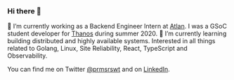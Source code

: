 ### Hi there 👋

:telescope: I’m currently working as a Backend Engineer Intern at [Atlan](https://atlan.com). I was a GSoC student developer for [Thanos](https://thanos.io) during summer 2020. :seedling: I’m currently learning building distributed and highly available systems. Interested in all things related to Golang, Linux, Site Reliability, React, TypeScript and Observability.

You can find me on Twitter [@prmsrswt](https://twitter.com/prmsrswt) and on [LinkedIn](https://linkedin.com/in/prmsrswt).

<!--
**prmsrswt/prmsrswt** is a ✨ _special_ ✨ repository because its `README.md` (this file) appears on your GitHub profile.

Here are some ideas to get you started:

- 🔭 I’m currently working on ...
- 🌱 I’m currently learning ...
- 👯 I’m looking to collaborate on ...
- 🤔 I’m looking for help with ...
- 💬 Ask me about ...
- 📫 How to reach me: ...
- 😄 Pronouns: ...
- ⚡ Fun fact: ...
-->
